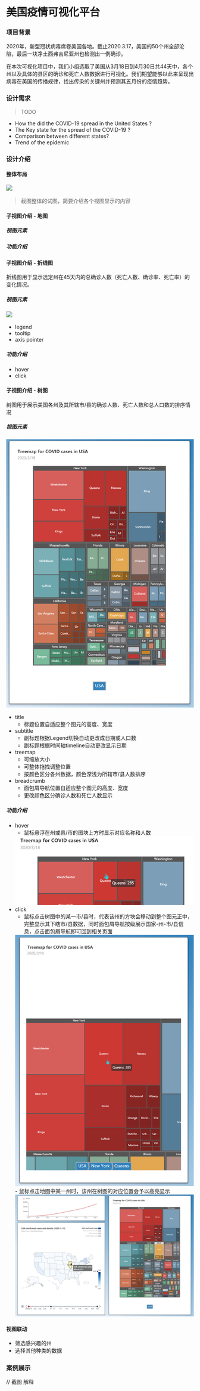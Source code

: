 # 美国疫情可视化平台

### 项目背景

2020年，新型冠状病毒席卷美国各地。截止2020.3.17，美国的50个州全部沦陷，最后一块净土西弗吉尼亚州也检测出一例确诊。

在本次可视化项目中，我们小组选取了美国从3月18日到4月30日共44天中，各个州以及具体的县区的确诊和死亡人数数据进行可视化。我们期望能够以此来呈现出病毒在美国的传播规律，找出传染的关键州并预测其五月份的疫情趋势。



### 设计需求

> TODO

- How the did the COVID-19 spread in the United States ?
- The Key state for the spread of the COVID-19 ?
- Comparison between different states?
- Trend of the epidemic



### 设计介绍

#### 整体布局

<img src="./assets/overview.png">

> 截图整体的试图，简要介绍各个视图显示的内容



#### 子视图介绍 - 地图



##### 视图元素



##### 功能介绍



#### 子视图介绍 - 折线图

折线图用于显示选定州在45天内的总确诊人数（死亡人数、确诊率、死亡率）的变化情况。

##### 视图元素

<img src="./assets/linechart.png">

- legend
- tooltip
- axis pointer



##### 功能介绍

- hover
- click


#### 子视图介绍 - 树图
树图用于展示美国各州及其所辖市/县的确诊人数、死亡人数和总人口数的排序情况


##### 视图元素
<img src="./assets/treemap.png">

- title
  - 标题位置自适应整个图元的高度、宽度
- subtitle
  - 副标题根据Legend切换自动更改成日期或人口数
  - 副标题根据时间轴timeline自动更改显示日期
- treemap
  - 可缩放大小
  - 可整体拖拽调整位置
  - 按颜色区分各州数据，颜色深浅为所辖市/县人数排序
- breadcrumb
  - 面包屑导航位置自适应整个图元的高度、宽度
  - 更改颜色区分确诊人数和死亡人数显示

##### 功能介绍
- hover
  - 鼠标悬浮在州或县/市的图块上方时显示对应名称和人数
  <img src="./assets/treemap_hover.png">
- click
  - 鼠标点击树图中的某一市/县时，代表该州的方块会移动到整个图元正中，完整显示其下瞎市/县数据，同时面包屑导航按级展示国家-州-市/县信息，点击面包屑导航即可回到相关页面
  <img src="./assets/treemap_click.png">
  - 鼠标点击地图中某一州时，该州在树图的对应位置会予以高亮显示
  <img src="./assets/treemap_highlight.png">


#### 视图联动

- 筛选感兴趣的州
- 选择其他种类的数据

##### 





### 案例展示

// 截图 解释

